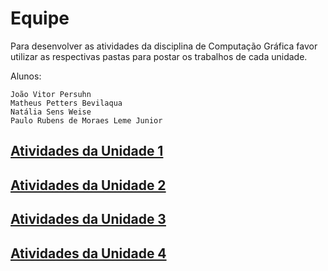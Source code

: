 # Equipe

Para desenvolver as atividades da disciplina de Computação Gráfica favor utilizar as respectivas pastas para postar os trabalhos de cada unidade.  

Alunos:  

    João Vitor Persuhn  
    Matheus Petters Bevilaqua  
    Natália Sens Weise  
    Paulo Rubens de Moraes Leme Junior  

## [Atividades da Unidade 1](Unidade1/ "Atividades da Unidade 1")  

## [Atividades da Unidade 2](Unidade2/ "Atividades da Unidade 2")  

## [Atividades da Unidade 3](Unidade3/ "Atividades da Unidade 3")  

## [Atividades da Unidade 4](Unidade4/ "Atividades da Unidade 4")  
